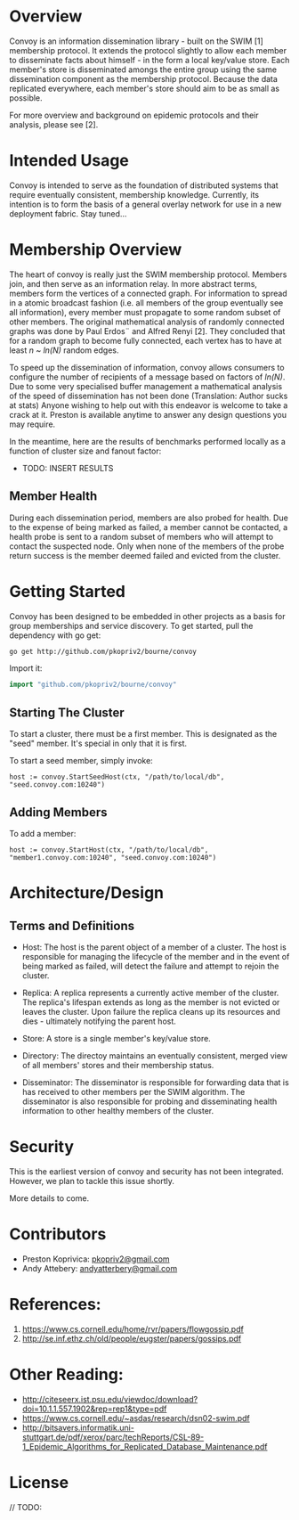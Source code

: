 # Overview

Convoy is an information dissemination library - built on the SWIM [1] membership protocol. It extends the protocol slightly to allow each member to disseminate facts about himself - in the form a local key/value store.  Each member's store is disseminated amongs the entire group using the same dissemination component as the membership protocol.  Because the data replicated everywhere, each member's store should aim to be as small as possible. 

For more overview and background on epidemic protocols and their analysis, please see [2].

# Intended Usage

Convoy is intended to serve as the foundation of distributed systems that require eventually consistent, membership knowledge.  Currently, its intention is to form the basis of a general overlay network for use in a new deployment fabric.  Stay tuned... 

# Membership Overview

The heart of convoy is really just the SWIM membership protocol.  Members join, and then serve as an information relay.  In more abstract terms, members form the vertices of a connected graph.  For information to spread in a atomic broadcast fashion (i.e. all members of the group eventually see all information), every member must propagate to some random subset of other members. The original mathematical analysis of randomly connected graphs was done by Paul Erdos¨ and Alfred Renyi [2].  They concluded that for a random graph to become fully connected, each vertex has to have at least *n ~ ln(N)* random edges.

To speed up the dissemination of information, convoy allows consumers to configure the number of recipients of a message based on factors of *ln(N)*.  Due to some very specialised buffer management a mathematical analysis of the speed of dissemination has not been done (Translation: Author sucks at stats)  Anyone wishing to help out with this endeavor is welcome to take a crack at it.  Preston is available anytime to answer any design questions you may require.  

In the meantime, here are the results of benchmarks performed locally as a function of cluster size and fanout factor: 

* TODO: INSERT RESULTS

## Member Health 

During each dissemination period, members are also probed for health.  Due to the expense of
being marked as failed, a member cannot be contacted, a health probe is sent to a random subset 
of members who will attempt to contact the suspected node.  Only when none of the members of 
the probe return success is the member deemed failed and evicted from the cluster. 

# Getting Started

Convoy has been designed to be embedded in other projects as a basis for group memberships
and service discovery.  To get started, pull the dependency with go get:

```sh
go get http://github.com/pkopriv2/bourne/convoy
```

Import it:

```go
import "github.com/pkopriv2/bourne/convoy"
```

## Starting The Cluster

To start a cluster, there must be a first member.  This is designated as the "seed" member.
It's special in only that it is first.

To start a seed member, simply invoke:

```
host := convoy.StartSeedHost(ctx, "/path/to/local/db", "seed.convoy.com:10240")
```

## Adding Members

To add a member:

```
host := convoy.StartHost(ctx, "/path/to/local/db", "member1.convoy.com:10240", "seed.convoy.com:10240")
```

# Architecture/Design

## Terms and Definitions

* Host: The host is the parent object of a member of a cluster.  The host is responsible
for managing the lifecycle of the member and in the event of being marked as failed, will
detect the failure and attempt to rejoin the cluster.

* Replica: A replica represents a currently active member of the cluster.  The replica's
lifespan extends as long as the member is not evicted or leaves the cluster.  Upon failure
the replica cleans up its resources and dies - ultimately notifying the parent host.

* Store: A store is a single member's key/value store.

* Directory: The directoy maintains an eventually consistent, merged view of all members'
stores and their membership status.

* Disseminator: The disseminator is responsible for forwarding data that is has received
to other members per the SWIM algorithm.  The disseminator is also responsible for 
probing and disseminating health information to other healthy members of the cluster.

# Security

This is the earliest version of convoy and security has not been integrated.  However, 
we plan to tackle this issue shortly.  

More details to come.

# Contributors

* Preston Koprivica: pkopriv2@gmail.com
* Andy Attebery: andyatterbery@gmail.com

# References:

1. https://www.cs.cornell.edu/home/rvr/papers/flowgossip.pdf
2. http://se.inf.ethz.ch/old/people/eugster/papers/gossips.pdf

# Other Reading:

 * http://citeseerx.ist.psu.edu/viewdoc/download?doi=10.1.1.557.1902&rep=rep1&type=pdf
 * https://www.cs.cornell.edu/~asdas/research/dsn02-swim.pdf
 * http://bitsavers.informatik.uni-stuttgart.de/pdf/xerox/parc/techReports/CSL-89-1_Epidemic_Algorithms_for_Replicated_Database_Maintenance.pdf

# License

// TODO: 


